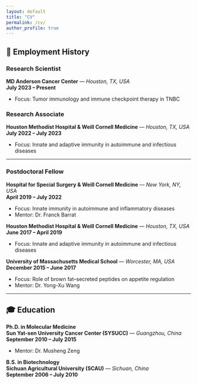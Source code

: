 ```yaml
---
layout: default
title: "CV"
permalink: /cv/
author_profile: true
---
```


## 🧪 Employment History

### **Research Scientist**  
**MD Anderson Cancer Center** — *Houston, TX, USA*  
**July 2023 – Present**  
- Focus: Tumor immunology and immune checkpoint therapy in TNBC

### **Research Associate**  
**Houston Methodist Hospital & Weill Cornell Medicine** — *Houston, TX, USA*  
**July 2022 – July 2023**  
- Focus: Innate and adaptive immunity in autoimmune and infectious diseases

---

### **Postdoctoral Fellow**

**Hospital for Special Surgery & Weill Cornell Medicine** — *New York, NY, USA*  
**April 2019 – July 2022**  
- Focus: Innate immunity in autoimmune and inflammatory diseases  
- Mentor: Dr. Franck Barrat

**Houston Methodist Hospital & Weill Cornell Medicine** — *Houston, TX, USA*  
**June 2017 – April 2019**  
- Focus: Innate and adaptive immunity in autoimmune and infectious diseases  

**University of Massachusetts Medical School** — *Worcester, MA, USA*  
**December 2015 – June 2017**  
- Focus: Role of brown fat–secreted peptides on appetite regulation  
- Mentor: Dr. Yong-Xu Wang

---

## 🎓 Education

**Ph.D. in Molecular Medicine**  
**Sun Yat-sen University Cancer Center (SYSUCC)** — *Guangzhou, China*  
**September 2010 – July 2015**  
- Mentor: Dr. Musheng Zeng

**B.S. in Biotechnology**  
**Sichuan Agricultural University (SCAU)** — *Sichuan, China*  
**September 2006 – July 2010**
